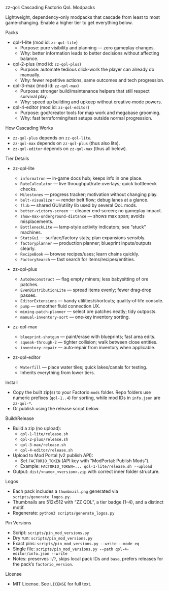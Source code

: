 zz-qol: Cascading Factorio QoL Modpacks

Lightweight, dependency-only modpacks that cascade from least to most game‑changing. Enable a higher tier to get everything below.

Packs

- qol-1-lite (mod id: `zz-qol-lite`)
  - Purpose: pure visibility and planning — zero gameplay changes.
  - Why: better information leads to better decisions without affecting balance.
- qol-2-plus (mod id: `zz-qol-plus`)
  - Purpose: automate tedious click-work the player can already do manually.
  - Why: fewer repetitive actions, same outcomes and tech progression.
- qol-3-max (mod id: `zz-qol-max`)
  - Purpose: stronger build/maintenance helpers that still respect survival play.
  - Why: speed up building and upkeep without creative‑mode powers.
- qol-4-editor (mod id: `zz-qol-editor`)
  - Purpose: god/creator tools for map work and megabase grooming.
  - Why: fast terraforming/test setups outside normal progression.

How Cascading Works

- `zz-qol-plus` depends on `zz-qol-lite`.
- `zz-qol-max` depends on `zz-qol-plus` (thus also lite).
- `zz-qol-editor` depends on `zz-qol-max` (thus all below).

Tier Details

- zz-qol-lite
  - `informatron` — in‑game docs hub; keeps info in one place.
  - `RateCalculator` — live throughput/rate overlays; quick bottleneck checks.
  - `Milestones` — progress tracker; motivation without changing play.
  - `belt-visualizer` — render belt flow; debug lanes at a glance.
  - `flib` — shared GUI/utility lib used by several QoL mods.
  - `better-victory-screen` — cleaner end‑screen; no gameplay impact.
  - `show-max-underground-distance` — shows max span; avoids misplacements.
  - `BottleneckLite` — lamp‑style activity indicators; see “stuck” machines.
  - `StatsGui` — surface/factory stats; plan expansions sensibly.
  - `factoryplanner` — production planner; blueprint inputs/outputs clearly.
  - `RecipeBook` — browse recipes/uses; learn chains quickly.
  - `FactorySearch` — fast search for items/recipes/entities.

- zz-qol-plus
  - `AutoDeconstruct` — flag empty miners; less babysitting of ore patches.
  - `EvenDistributionLite` — spread items evenly; fewer drag‑drop passes.
  - `EditorExtensions` — handy utilities/shortcuts; quality‑of‑life console.
  - `pump` — smoother fluid connection UX.
  - `mining-patch-planner` — select ore patches neatly; tidy outposts.
  - `manual-inventory-sort` — one‑key inventory sorting.

- zz-qol-max
  - `blueprint-shotgun` — paint/erase with blueprints; fast area edits.
  - `squeak-through-2` — tighter collision; walk between close entities.
  - `inventory-repair` — auto‑repair from inventory when applicable.

- zz-qol-editor
  - `Waterfill` — place water tiles; quick lakes/canals for testing.
  - Inherits everything from lower tiers.

Install

- Copy the built zip(s) to your Factorio `mods` folder. Repo folders use numeric prefixes (`qol-1..4`) for sorting, while mod IDs in `info.json` are `zz-qol-*`.
- Or publish using the release script below.

Build/Release

- Build a zip (no upload):
  - `qol-1-lite/release.sh`
  - `qol-2-plus/release.sh`
  - `qol-3-max/release.sh`
  - `qol-4-editor/release.sh`
- Upload to Mod Portal (v2 publish API):
  - Set `FACTORIO_TOKEN` (API key with “ModPortal: Publish Mods”).
  - Example: `FACTORIO_TOKEN=... qol-1-lite/release.sh --upload`
- Output: `dist/<name>_<version>.zip` with correct inner folder structure.

Logos

- Each pack includes a `thumbnail.png` generated via `scripts/generate_logos.py`.
- Thumbnails are 512x512 with “ZZ QOL”, a tier badge (1–4), and a distinct motif.
- Regenerate: `python3 scripts/generate_logos.py`

Pin Versions

- Script: `scripts/pin_mod_versions.py`
- Dry run: `scripts/pin_mod_versions.py`
- Exact pins: `scripts/pin_mod_versions.py --write --mode eq`
- Single file: `scripts/pin_mod_versions.py --path qol-4-editor/info.json --write`
- Notes: preserves `!`/`?`, skips local pack IDs and `base`, prefers releases for the pack’s `factorio_version`.

License

- MIT License. See `LICENSE` for full text.

